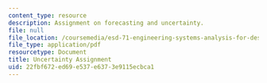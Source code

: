 ```yaml
---
content_type: resource
description: Assignment on forecasting and uncertainty.
file: null
file_location: /coursemedia/esd-71-engineering-systems-analysis-for-design-fall-2008/22fbf672ed69e537e6373e9115ecbca1_uncertainty.pdf
file_type: application/pdf
resourcetype: Document
title: Uncertainty Assignment
uid: 22fbf672-ed69-e537-e637-3e9115ecbca1
---
```

